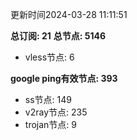 更新时间2024-03-28 11:11:51

**总订阅: 21**
**总节点: 5146**
- vless节点: 6

**google ping有效节点: 393**
- ss节点: 149
- v2ray节点: 235
- trojan节点: 9
